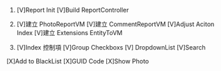 1. [V]Report Init
   [V]Build ReportController

2. [V]建立 PhotoReportVM
   [V]建立 CommentReportVM
   [V]Adjust Aciton Index
   [V]建立 Extensions EntityToVM

3. [V]Index 控制項
   [V]Group Checkboxs
   [V] DropdownList
   [V]Search

[X]Add to BlackList
[X]GUID Code
[X]Show Photo
